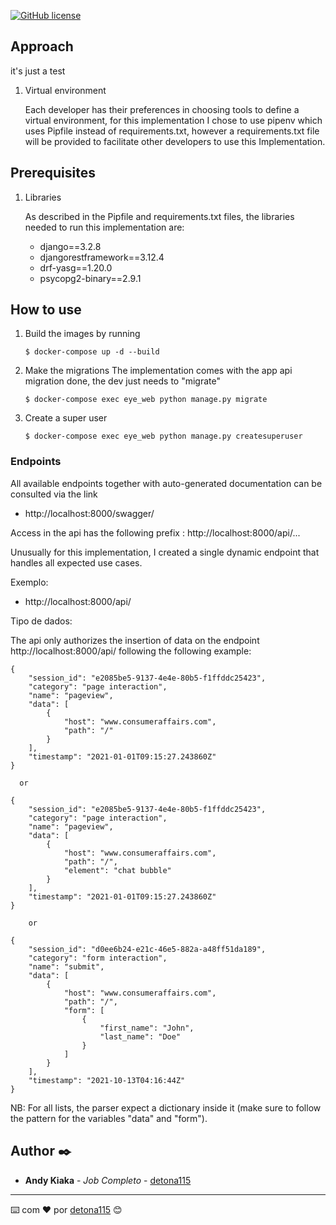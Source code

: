 [![GitHub license](https://img.shields.io/badge/implemented%20by-Andy-blue)](https://www.linkedin.com/in/andy-kiaka-76a983110/)

## Approach
it's just a test

1. Virtual environment
   
    Each developer has their preferences in choosing tools to 
    define a virtual environment, for this implementation I 
    chose to use pipenv which uses Pipfile instead of requirements.txt, 
    however a requirements.txt file will be provided to facilitate 
    other developers to use this Implementation.

## Prerequisites

1. Libraries
   
   As described in the Pipfile and requirements.txt files, 
   the libraries needed to run this implementation are:

    * django==3.2.8
    * djangorestframework==3.12.4
    * drf-yasg==1.20.0    
    * psycopg2-binary==2.9.1

## How to use

1. Build the images by running
    ```
    $ docker-compose up -d --build
    ```
2. Make the migrations
   The implementation comes with the app api migration done, the dev just needs to "migrate"
   ```
   $ docker-compose exec eye_web python manage.py migrate
   ``` 
3. Create a super user
   ```
   $ docker-compose exec eye_web python manage.py createsuperuser
   ```


### Endpoints

All available endpoints together with auto-generated documentation
can be consulted via the link

*   http://localhost:8000/swagger/

Access in the api has the following prefix : http://localhost:8000/api/...

Unusually for this implementation, I created a single dynamic 
endpoint that handles all expected use cases.

Exemplo:

* http://localhost:8000/api/

Tipo de dados:

The api only authorizes the insertion of data on the endpoint http://localhost:8000/api/ following the following example:
        
    {        
        "session_id": "e2085be5-9137-4e4e-80b5-f1ffddc25423",
        "category": "page interaction",
        "name": "pageview",
        "data": [
            {
                "host": "www.consumeraffairs.com",
                "path": "/"                
            }
        ],
        "timestamp": "2021-01-01T09:15:27.243860Z"
    }

      or

    {        
        "session_id": "e2085be5-9137-4e4e-80b5-f1ffddc25423",
        "category": "page interaction",
        "name": "pageview",
        "data": [
            {
                "host": "www.consumeraffairs.com",
                "path": "/",
                "element": "chat bubble"                
            }
        ],
        "timestamp": "2021-01-01T09:15:27.243860Z"
    }

        or

    {        
        "session_id": "d0ee6b24-e21c-46e5-882a-a48ff51da189",
        "category": "form interaction",
        "name": "submit",
        "data": [
            {
                "host": "www.consumeraffairs.com",
                "path": "/",                
                "form": [
                    {
                        "first_name": "John",
                        "last_name": "Doe"
                    }
                ]
            }
        ],
        "timestamp": "2021-10-13T04:16:44Z"
    }

NB: For all lists, the parser expect a dictionary inside it 
    (make sure to follow the pattern for the variables "data" and "form"). 

## Author ✒️

* **Andy Kiaka** - *Job Completo* - [detona115](https://github.com/detona115)

---
⌨️ com ❤️ por [detona115](https://github.com/detona115) 😊
